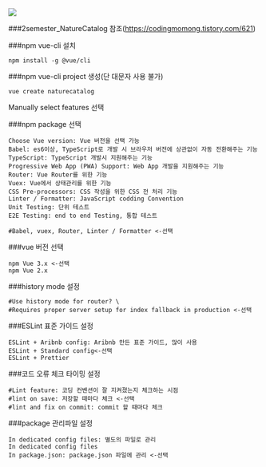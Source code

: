 
<img src="https://capsule-render.vercel.app/api?type=wave&color=auto&height=300&section=header&text=capsule%20render&fontSize=90" />


###2semester_NatureCatalog
참조(https://codingmomong.tistory.com/621)


###npm vue-cli 설치
```
npm install -g @vue/cli
```

###npm vue-cli project 생성(단 대문자 사용 불가)
```
vue create naturecatalog
```

Manually select features 선택


###npm package 선택
```
Choose Vue version: Vue 버전을 선택 가능
Babel: es6이상, TypeScript로 개발 시 브라우저 버전에 상관없이 자동 전환해주는 기능
TypeScript: TypeScript 개발시 지원해주는 기능
Progressive Web App (PWA) Support: Web App 개발을 지원해주는 기능
Router: Vue Router를 위한 기능
Vuex: Vue에서 상태관리를 위한 기능
CSS Pre-processors: CSS 작성을 위한 CSS 전 처리 기능
Linter / Formatter: JavaScript codding Convention
Unit Testing: 단위 테스트
E2E Testing: end to end Testing, 통합 테스트
```
```
#Babel, vuex, Router, Linter / Formatter <-선택
```

###vue 버전 선택
```
npm Vue 3.x <-선택
npm Vue 2.x 
```

###history mode 설정
```
#Use history mode for router? \
#Requires proper server setup for index fallback in production <-선택
```

###ESLint 표준 가이드 설정
```
ESLint + Aribnb config: Aribnb 만든 표준 가이드, 많이 사용
ESLint + Standard config<-선택
ESLint + Prettier
```

###코드 오류 체크 타이밍 설정
```
#Lint feature: 코딩 컨벤션이 잘 지켜졌는지 체크하는 시점
#lint on save: 저장할 때마다 체크 <-선택
#lint and fix on commit: commit 할 때마다 체크
```

###package 관리파일 설정
```
In dedicated config files: 별도의 파일로 관리
In dedicated config files 
In package.json: package.json 파일에 관리 <-선택
```
